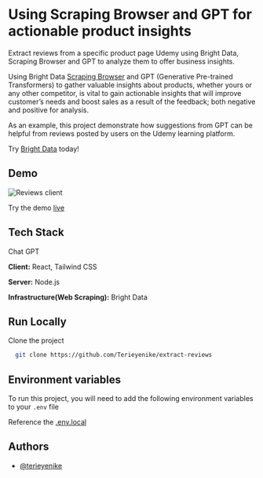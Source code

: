 # Using Scraping Browser and GPT for actionable product insights

Extract reviews from a specific product page Udemy using Bright Data, Scraping Browser and GPT to analyze them to offer business insights.

Using Bright Data [Scraping Browser](https://brdta.com/scraping_browser) and GPT (Generative Pre-trained Transformers) to gather valuable insights about products, whether yours or any other competitor, is vital to gain actionable insights that will improve customer’s needs and boost sales as a result of the feedback; both negative and positive for analysis.

As an example, this project demonstrate how suggestions from GPT can be helpful from reviews posted by users on the Udemy learning platform.

Try [Bright Data](https://brightdata.com/) today!

## Demo

![Reviews client](https://github.com/Terieyenike/extract-reviews/assets/25850598/3ad738f7-738f-4c3c-9f34-3831dd8e4596)

Try the demo [live](https://udemyreviews.netlify.app/)

## Tech Stack

Chat GPT

**Client:** React, Tailwind CSS

**Server:** Node.js

**Infrastructure(Web Scraping):** Bright Data

## Run Locally

Clone the project

```bash
  git clone https://github.com/Terieyenike/extract-reviews
```

## Environment variables

To run this project, you will need to add the following environment variables to your `.env` file

Reference the [.env.local](/headless-web-scraping/.env.local)

## Authors

- [@terieyenike](https://www.twitter.com/terieyenike)
